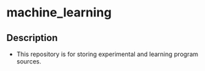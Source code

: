 # machine_learning


## Description

- This repository is for storing experimental and learning program sources.

